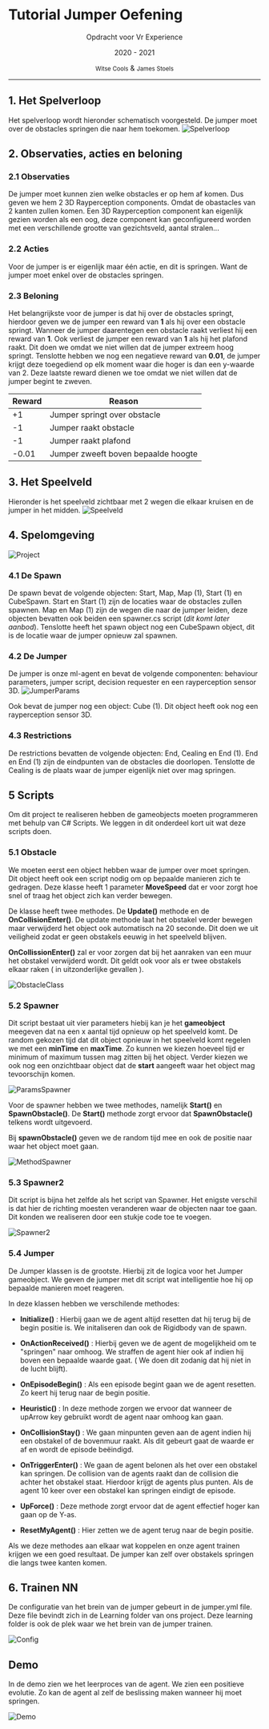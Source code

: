 # Tutorial Jumper Oefening
<center>
Opdracht voor Vr Experience

2020 - 2021

<small>Witse Cools</small> &
<small>James Stoels</small>
</center>

---
## 1. Het Spelverloop

Het spelverloop wordt hieronder schematisch voorgesteld. De jumper moet over de obstacles springen die naar hem toekomen.
![Spelverloop](Images/Spelverloop.png)
## 2. Observaties, acties en beloning
### 2.1 Observaties
De jumper moet kunnen zien welke obstacles er op hem af komen. Dus geven we hem 2 3D Rayperception components. Omdat de obastacles van 2 kanten zullen komen. Een 3D Rayperception component kan eigenlijk gezien worden als een oog, deze component kan geconfigureerd worden met een verschillende grootte van gezichtsveld, aantal stralen... 

### 2.2 Acties
Voor de jumper is er eigenlijk maar één actie, en dit is springen. Want de jumper moet enkel over de obstacles springen.

### 2.3 Beloning
Het belangrijkste voor de jumper is dat hij over de obstacles springt, hierdoor geven we de jumper een reward van __1__ als hij over een obstacle springt. Wanneer de jumper daarentegen een obstacle raakt verliest hij een reward van __1__. Ook verliest de jumper een reward van __1__ als hij het plafond raakt. Dit doen we omdat we niet willen dat de jumper extreem hoog springt. Tenslotte hebben we nog een negatieve reward van __0.01__, de jumper krijgt deze toegediend op elk moment waar die hoger is dan een y-waarde van 2. Deze laatste reward dienen we toe omdat we niet willen dat de jumper begint te zweven.

| Reward | Reason  |
| ------ | --------- |
| +1|Jumper springt over obstacle|
| -1|Jumper raakt obstacle|
| -1|Jumper raakt plafond|
| -0.01|Jumper zweeft boven bepaalde hoogte|
## 3. Het Speelveld
Hieronder is het speelveld zichtbaar met 2 wegen die elkaar kruisen en de jumper in het midden.
![Speelveld](Images/Speelveld.png)

## 4. Spelomgeving

![Project](Images/Project.png)

### 4.1 De Spawn
De spawn bevat de volgende objecten: Start, Map, Map (1), Start (1) en CubeSpawn. Start en Start (1) zijn de locaties waar de obstacles zullen spawnen. Map en Map (1) zijn de wegen die naar de jumper leiden, deze objecten bevatten ook beiden een spawner.cs script (*dit komt later aanbod*). Tenslotte heeft het spawn object nog een CubeSpawn object, dit is de locatie waar de jumper opnieuw zal spawnen.

### 4.2 De Jumper
De jumper is onze ml-agent en bevat de volgende componenten: behaviour parameters, jumper script, decision requester en een rayperception sensor 3D.
![JumperParams](Images/JumperParams.png)

Ook bevat de jumper nog een object: Cube (1). Dit object heeft ook nog een rayperception sensor 3D.

### 4.3 Restrictions
De restrictions bevatten de volgende objecten: End, Cealing en End (1). End en End (1) zijn de eindpunten van de obstacles die doorlopen. Tenslotte de Cealing is de plaats waar de jumper eigenlijk niet over mag springen.

## 5 Scripts 
Om dit project te realiseren hebben de gameobjects moeten programmeren met behulp van C# Scripts. We leggen in dit onderdeel kort uit wat deze scripts doen.  

### 5.1 Obstacle
We moeten eerst een object hebben waar de jumper over moet springen. Dit object heeft ook een script nodig om op bepaalde manieren zich te gedragen. 
Deze klasse heeft 1 parameter __MoveSpeed__ dat er voor zorgt hoe snel of traag het object zich kan verder bewegen.

De klasse heeft twee methodes. De __Update()__ methode en de __OnCollisionEnter()__. De update methode laat het obstakel verder bewegen maar verwijderd het object ook automatisch na 20 seconde. Dit doen we uit veiligheid zodat er geen obstakels eeuwig in het speelveld blijven.

__OnCollissionEnter()__ zal er voor zorgen dat bij het aanraken van een muur het obstakel verwijderd wordt. Dit geldt ook voor als er twee obstakels elkaar raken ( in uitzonderlijke gevallen ).



![ObstacleClass](Images/ObstacleClass.png)


### 5.2 Spawner
Dit script bestaat uit vier parameters hiebij kan je het __gameobject__ meegeven dat na een x aantal tijd opnieuw op het speelveld komt. De random gekozen tijd dat dit object opnieuw in het speelveld komt regelen we met een __minTime__ en __maxTime__. Zo kunnen we kiezen hoeveel tijd er minimum of maximum tussen mag zitten bij het object. Verder kiezen we ook nog een onzichtbaar object dat de __start__ aangeeft waar het object mag tevoorschijn komen.

![ParamsSpawner](Images/ParamsSpawner.png)

Voor de spawner hebben we twee methodes, namelijk __Start()__ en __SpawnObstacle()__. De __Start()__ methode zorgt ervoor dat __SpawnObstacle()__ telkens wordt uitgevoerd.

Bij __spawnObstacle()__ geven we de random tijd mee en ook de positie naar waar het object moet gaan. 

![MethodSpawner](Images/MethodSpawner.png)

### 5.3 Spawner2

Dit script is bijna het zelfde als het script van Spawner. Het enigste verschil is dat hier de richting moesten veranderen waar de objecten naar toe gaan. Dit konden we realiseren door een stukje code toe te voegen. 

![Spawner2](Images/Spawner2.png)

### 5.4 Jumper

De Jumper klassen is de grootste. Hierbij zit de logica voor het Jumper gameobject. We geven de jumper met dit script wat intelligentie hoe hij op bepaalde manieren moet reageren. 

In deze klassen hebben we verschilende methodes:

- __Initialize()__ : Hierbij gaan we de agent altijd resetten dat hij terug bij de begin positie is. We initaliseren dan ook de Rigidbody van de spawn.

- __OnActionReceived()__ : Hierbij geven we de agent de mogelijkheid om te "springen" naar omhoog. We straffen de agent hier ook af indien hij boven een bepaalde waarde gaat. ( We doen dit zodanig dat hij niet in de lucht blijft).

- __OnEpisodeBegin()__ : Als een episode begint gaan we de agent resetten. Zo keert hij terug naar de begin positie.

- __Heuristic()__ : In deze methode zorgen we ervoor dat wanneer de upArrow key gebruikt wordt de agent naar omhoog kan gaan.

- __OnCollisionStay()__ : We gaan minpunten geven aan de agent indien hij een obstakel of de bovenmuur raakt. Als dit gebeurt gaat de waarde er af en wordt de episode beëindigd.

- __OnTriggerEnter()__ : We gaan de agent belonen als het over een obstakel kan springen. De collision van de agents raakt dan de collision die achter het obstakel staat. Hierdoor krijgt de agents plus punten. Als de agent 10 keer over een obstakel kan springen eindigt de episode.

- __UpForce()__ : Deze methode zorgt ervoor dat de agent effectief hoger kan gaan op de Y-as.

- __ResetMyAgent()__ : Hier zetten we de agent terug naar de begin positie.

Als we deze methodes aan elkaar wat koppelen en onze agent trainen krijgen we een goed resultaat. De jumper kan zelf over obstakels springen die langs twee kanten komen. 

## 6. Trainen NN
De configuratie van het brein van de jumper gebeurt in de jumper.yml file. Deze file bevindt zich in de Learning folder van ons project.
Deze learning folder is ook de plek waar we het brein van de jumper trainen.

![Config](Images/Config.PNG)

## Demo
In de demo zien we het leerproces van de agent. We zien een positieve evolutie. Zo kan de agent al zelf de beslissing maken wanneer hij moet springen. 

![Demo](Images/Demo.gif)

